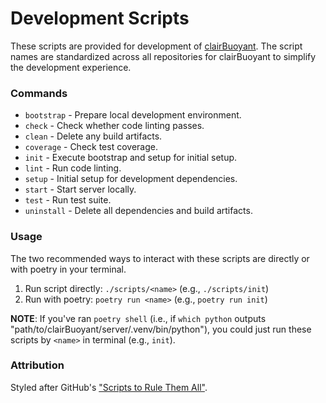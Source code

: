 # Development Scripts

These scripts are provided for development of [clairBuoyant](https://www.github.com/clairBuoyant). The script names are standardized across all repositories for clairBuoyant to simplify the development experience.

### Commands

<!-- TODO: add DB commands to list and update descriptions before merging -->

- `bootstrap` - Prepare local development environment.
- `check` - Check whether code linting passes.
- `clean` - Delete any build artifacts.
- `coverage` - Check test coverage.
- `init` - Execute bootstrap and setup for initial setup.
- `lint` - Run code linting.
- `setup` - Initial setup for development dependencies.
- `start` - Start server locally.
- `test` - Run test suite.
- `uninstall` - Delete all dependencies and build artifacts.

### Usage

The two recommended ways to interact with these scripts are directly or with poetry in your terminal.

1. Run script directly: `./scripts/<name>` (e.g., `./scripts/init`)
2. Run with poetry: `poetry run <name>` (e.g., `poetry run init`)

**NOTE**: If you've ran `poetry shell` (i.e., if `which python` outputs "path/to/clairBuoyant/server/.venv/bin/python"), you could just run these scripts by `<name>` in terminal (e.g., `init`).

### Attribution

Styled after GitHub's ["Scripts to Rule Them All"](https://github.com/github/scripts-to-rule-them-all).
